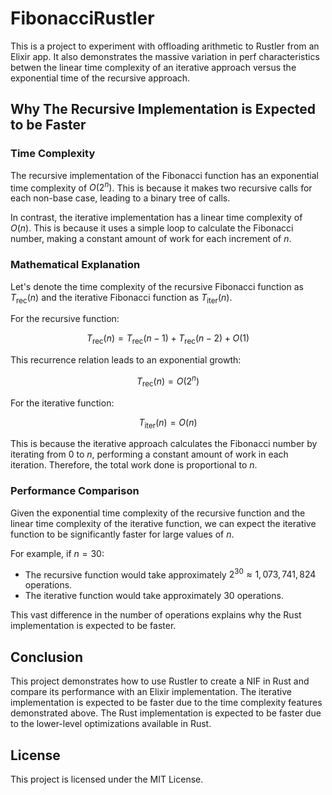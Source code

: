 # FibonacciRustler

This is a project to experiment with offloading arithmetic to Rustler from an Elixir app. It also demonstrates the massive variation in perf characteristics betwen the linear time complexity of an iterative approach versus the exponential time of the recursive approach.

## Why The Recursive Implementation is Expected to be Faster

### Time Complexity

The recursive implementation of the Fibonacci function has an exponential time complexity of $O(2^n)$. This is because it makes two recursive calls for each non-base case, leading to a binary tree of calls.

In contrast, the iterative implementation has a linear time complexity of $O(n)$. This is because it uses a simple loop to calculate the Fibonacci number, making a constant amount of work for each increment of $n$.

### Mathematical Explanation

Let's denote the time complexity of the recursive Fibonacci function as $T_{\text{rec}}(n)$ and the iterative Fibonacci function as $T_{\text{iter}}(n)$.

For the recursive function:

$$
T_{\text{rec}}(n) = T_{\text{rec}}(n-1) + T_{\text{rec}}(n-2) + O(1)
$$

This recurrence relation leads to an exponential growth:

$$
T_{\text{rec}}(n) = O(2^n)
$$

For the iterative function:

$$
T_{\text{iter}}(n) = O(n)
$$

This is because the iterative approach calculates the Fibonacci number by iterating from 0 to $n$, performing a constant amount of work in each iteration. Therefore, the total work done is proportional to $n$.

### Performance Comparison

Given the exponential time complexity of the recursive function and the linear time complexity of the iterative function, we can expect the iterative function to be significantly faster for large values of $n$.

For example, if $n = 30$:
- The recursive function would take approximately $2^{30} \approx 1,073,741,824$ operations.
- The iterative function would take approximately $30$ operations.

This vast difference in the number of operations explains why the Rust implementation is expected to be faster.

## Conclusion

This project demonstrates how to use Rustler to create a NIF in Rust and compare its performance with an Elixir implementation. The iterative implementation is expected to be faster due to the time complexity features demonstrated above. The Rust implementation is expected to be faster due to the lower-level optimizations available in Rust.

## License

This project is licensed under the MIT License.